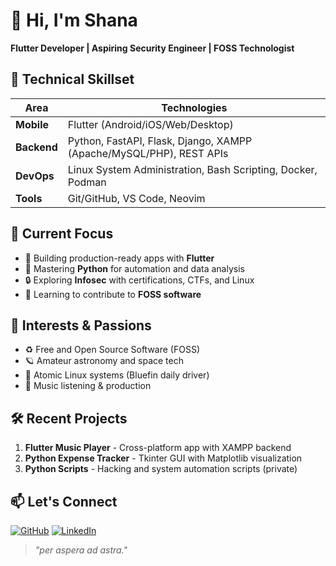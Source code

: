 # 👋 Hi, I'm Shana

**Flutter Developer | Aspiring Security Engineer | FOSS Technologist**

## 🔧 Technical Skillset
| Area          | Technologies                                                                  |
|---------------|-----------------------------------------------------------------------------  |
| **Mobile**    | Flutter (Android/iOS/Web/Desktop)                                             |
| **Backend**   | Python, FastAPI, Flask, Django, XAMPP (Apache/MySQL/PHP), REST APIs           |
| **DevOps**    | Linux System Administration, Bash Scripting, Docker, Podman                   |
| **Tools**     | Git/GitHub, VS Code, Neovim                                                   |

## 🚀 Current Focus
- 📱 Building production-ready apps with **Flutter**
- 🐍 Mastering **Python** for automation and data analysis
- 🔒 Exploring **Infosec** with certifications, CTFs, and Linux
- 🌌 Learning to contribute to **FOSS software**

## 🌱 Interests & Passions
- ♻️ Free and Open Source Software (FOSS)
- 🪐 Amateur astronomy and space tech
- 🐧 Atomic Linux systems (Bluefin daily driver)
- 🎵 Music listening & production

## 🛠️ Recent Projects
1. **Flutter Music Player** - Cross-platform app with XAMPP backend
2. **Python Expense Tracker** - Tkinter GUI with Matplotlib visualization
3. **Python Scripts** - Hacking and system automation scripts (private)

## 📫 Let's Connect
[![GitHub](https://img.shields.io/badge/GitHub-zaephyrz-blue?logo=github)](https://github.com/zaephyrz)
[![LinkedIn](https://img.shields.io/badge/LinkedIn-zaephyrz-blue?logo=linkedin)](https://www.linkedin.com/in/shana-mudhai/)

> *"per aspera ad astra."*

